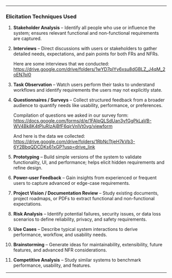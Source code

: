 
---

### **Elicitation Techniques Used**

1. **Stakeholder Analysis** – Identify all people who use or influence the system; ensures relevant functional and non-functional requirements are captured.

2. **Interviews** – Direct discussions with users or stakeholders to gather detailed needs, expectations, and pain points for both FRs and NFRs.

   Here are some interviews that we conducted: https://drive.google.com/drive/folders/1wYD7pIYv6xsu8dGBLZ_J4qM_2oEN7pl0

4. **Task Observation** – Watch users perform their tasks to understand workflows and identify requirements the users may not explicitly state.

5. **Questionnaires / Surveys** – Collect structured feedback from a broader audience to quantify needs like usability, performance, or preferences.

   Compilation of questions we asked in our survey form: https://docs.google.com/forms/d/e/1FAIpQLSdUan3yfGgPkLaVB-WV4Bk8K4tPluRIzAjBfF6qirVnlVt0vg/viewform

   And here is the data we collected: https://drive.google.com/drive/folders/1RbNcTtjeH7kVb3-6Y2BbqQDCDKs61xGP?usp=drive_link

7. **Prototyping** – Build simple versions of the system to validate functionality, UI, and performance; helps elicit hidden requirements and refine design.

8. **Power-user Feedback** – Gain insights from experienced or frequent users to capture advanced or edge-case requirements.

9. **Project Vision / Documentation Review** – Study existing documents, project roadmaps, or PDFs to extract functional and non-functional expectations.

10. **Risk Analysis** – Identify potential failures, security issues, or data loss scenarios to define reliability, privacy, and safety requirements.

11. **Use Cases** – Describe typical system interactions to derive performance, workflow, and usability needs.

12. **Brainstorming** – Generate ideas for maintainability, extensibility, future features, and advanced NFR considerations.

13. **Competitive Analysis** – Study similar systems to benchmark performance, usability, and features.

---
